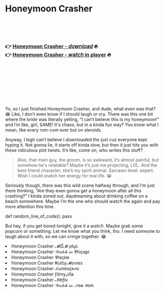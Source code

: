 <h1>Honeymoon Crasher</h1>

<br><br><br>

<h3>👉 <a href="https://Erics-disdeobloomning1972.github.io/wozkiouwkv/">Honeymoon Crasher - 𝘥𝘰𝘸𝘯𝘭𝘰𝘢𝘥</a> 🔥<br>
👉 <a href="https://Erics-disdeobloomning1972.github.io/wozkiouwkv/">Honeymoon Crasher - 𝘸𝘢𝘵𝘤𝘩 in player</a> 🔥
</h3>



<br><br><br><br><br><br><br>


Yo, so I just finished Honeymoon Crasher, and dude, what even was that? 😂 Like, I don’t even know if I should laugh or cry. There was this one bit where the bride was literally yelling, “I can’t believe this is my honeymoon!” and I’m like, girl, SAME! It's chaos, but in a kinda fun way? You know what I mean, like every rom-com ever but on steroids.

Anyway, I legit can’t believe I 𝘥𝘰𝘸𝘯𝘭𝘰𝘢𝘥ed the   just cuz everyone kept hyping it. Not gonna lie, it starts off kinda slow, but then it just hits you with these ridiculous plot twists. It’s like, come on, who writes this stuff? 

> Also, that main guy, the groom, is so awkward, it’s almost painful, but somehow he's relatable? Maybe it’s just me projecting, LOL. And the best friend character, she’s my spirit animal. Sarcasm level: expert. Wish I could snatch her energy for real life. 😂

Seriously though, there was this wild scene halfway through, and I'm just there thinking, “Are they even gonna get a honeymoon after all this crashing?” I kinda zoned out, daydreaming about drinking coffee on a beach somewhere. Maybe I’m the one who should 𝘸𝘢𝘵𝘤𝘩 the   again and pay more attention this time.

def random_line_of_code():
    pass

But hey, if you get bored tonight, give it a 𝘸𝘢𝘵𝘤𝘩. Maybe grab some popcorn or something. Let me know what you think, tho. I need someone to laugh about it with, so we can cringe together. 😂

<li>Honeymoon Crasher 𝓜Ɠ𝓜 ρ𝗅ų𝗌</li>
<li>Honeymoon Crasher 𝒲𝒶𝓉𝒸𝒽 𝒾𝓃 𝓒𝗁𝗂ç𝖺𝗀𝗈</li>
<li>Honeymoon Crasher 𝓒𝗋𝖺ç𝗄𝗅𝖾</li>
<li>Honeymoon Crasher Ҝ𝗎𝗍𝗍𝗒𝓜𝗈ν𝗂𝖾𝗌</li>
<li>Honeymoon Crasher 𝒯𝒶𝗆𝗂𝗅𝗋𝗈ç𝗄𝑒𝗋𝗌</li>
<li>Honeymoon Crasher ƒ𝗂𝗅𝗆𝗒𝓏𝗂𝗅𝗅𝖆</li>
<li>Honeymoon Crasher 𝓝𝖾𝗍ƒ𝗅𝗂𝗑</li>
<li>Honeymoon Crasher 𝒲𝒶𝓉𝒸𝒽 𝒾𝓃 𝒩𝖾𝗐 𝒴𝗈𝗋𝗄</li>
